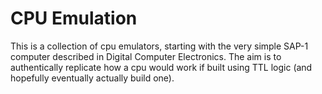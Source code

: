 # CPU Emulation

This is a collection of cpu emulators, starting with the very simple SAP-1 computer described in Digital Computer Electronics. The aim is to authentically replicate how a cpu would work if built using TTL logic (and hopefully eventually actually build one).